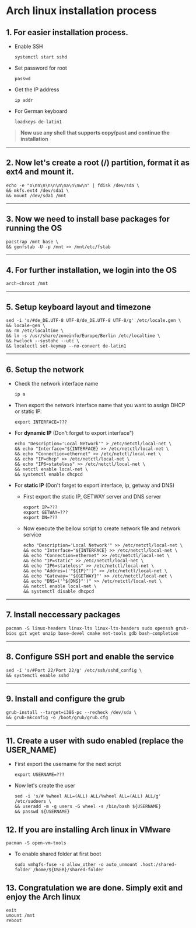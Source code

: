 # Arch linux installation process

## 1. For easier installation process. 
  - Enable SSH
    ```
    systemctl start sshd
    ```
  - Set password for root
    ```
    passwd
    ```
  - Get the IP address
    ```
    ip addr
    ```
  - For German keyboard
    ```
    loadkeys de-latin1
    ```
> **Now use any shell that supports copy/past and continue the installation**

---

## 2. Now let's create a root (/) partition, format it as ext4 and mount it.
```
echo -e "o\nn\n\n\n\n\na\n\nw\n" | fdisk /dev/sda \
&& mkfs.ext4 /dev/sda1 \
&& mount /dev/sda1 /mnt
```
---

## 3. Now we need to install base packages for running the OS
```
pacstrap /mnt base \
&& genfstab -U -p /mnt >> /mnt/etc/fstab
```
---

## 4. For further installation, we login into the OS
```
arch-chroot /mnt
```
---

## 5. Setup keyboard layout and timezone
```
sed -i 's/#de_DE.UTF-8 UTF-8/de_DE.UTF-8 UTF-8/g' /etc/locale.gen \
&& locale-gen \
&& rm /etc/localtime \
&& ln -s /usr/share/zoneinfo/Europe/Berlin /etc/localtime \
&& hwclock --systohc --utc \
&& localectl set-keymap --no-convert de-latin1
```

---

## 6. Setup the network
  - Check the network interface name 
    ```
    ip a
    ```
  - Then export the network interface name that you want to assign DHCP or static IP.
    ```
    export INTERFACE=???
    ```

  - For **dynamic IP** (Don't forget to export interface")
    ```
    echo "Description='Local Network'" > /etc/netctl/local-net \
    && echo "Interface="${INTERFACE} >> /etc/netctl/local-net \
    && echo "Connection=ethernet" >> /etc/netctl/local-net \
    && echo "IP=dhcp" >> /etc/netctl/local-net \
    && echo "IP6=stateless" >> /etc/netctl/local-net \
    && netctl enable local-net \
    && systemctl enable dhcpcd
    ```
  - For **static IP** (Don't forget to export interface, ip, getway and DNS)
    - First export the static IP, GETWAY server and DNS server
      ```
      export IP=???
      export GETWAY=???
      export DN=???
      ```
    - Now execute the bellow script to create network file and network service 
      ```
      echo "Description='Local Network'" >> /etc/netctl/local-net \
      && echo "Interface="${INTERFACE} >> /etc/netctl/local-net \
      && echo "Connection=ethernet" >> /etc/netctl/local-net \
      && echo "IP=static" >> /etc/netctl/local-net \
      && echo "IP6=stateless" >> /etc/netctl/local-net \
      && echo "Addres=('"${IP}"')" >> /etc/netctl/local-net \
      && echo "Gateway='"${GETWAY}"' >> /etc/netctl/local-net \
      && echo "DNS=('"${DNS}"')" >> /etc/netctl/local-net \
      && netctl enable local-net \
      && systemctl disable dhcpcd
      ```

---

## 7. Install neccessary packages
```
pacman -S linux-headers linux-lts linux-lts-headers sudo openssh grub-bios git wget unzip base-devel cmake net-tools gdb bash-completion 
```

---

## 8. Configure SSH port and enable the service
```
sed -i 's/#Port 22/Port 22/g' /etc/ssh/sshd_config \
&& systemctl enable sshd
```

---

## 9. Install and configure the grub
```
grub-install --target=i386-pc --recheck /dev/sda \
&& grub-mkconfig -o /boot/grub/grub.cfg
```

---

## 11. Create a user with sudo enabled (replace the USER_NAME)
  - First export the username for the next script
    ```
    export USERNAME=???
    ```
  - Now let's create the user
    ```
    sed -i 's/# %wheel ALL=(ALL) ALL/%wheel ALL=(ALL) ALL/g' /etc/sudoers \
    && useradd -m -g users -G wheel -s /bin/bash ${USERNAME}
    && passwd ${USERNAME}
    ```
 
## 12. If you are installing Arch linux in VMware
```
pacman -S open-vm-tools
```
  - To enable shared folder at first boot
    ```
    sudo vmhgfs-fuse -o allow_other -o auto_unmount .host:/shared-folder /home/${USER}/shared-folder
    ```

## 13. Congratulation we are done. Simply exit and enjoy the Arch linux 
```
exit
umount /mnt
reboot
```

